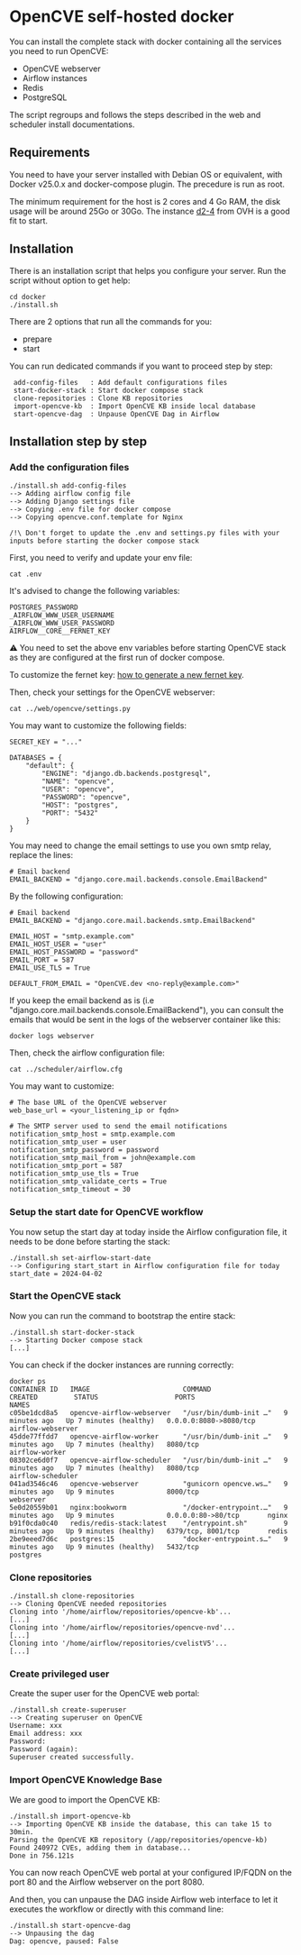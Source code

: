 # OpenCVE self-hosted docker

You can install the complete stack with docker containing all the services you need to run OpenCVE:
- OpenCVE webserver
- Airflow instances
- Redis
- PostgreSQL

The script regroups and follows the steps described in the web and scheduler install documentations.

## Requirements

You need to have your server installed with Debian OS or equivalent, with Docker v25.0.x and docker-compose plugin.
The precedure is run as root.

The minimum requirement for the host is 2 cores and 4 Go RAM, the disk usage will be around 25Go or 30Go. The instance [d2-4](https://www.ovhcloud.com/fr/public-cloud/sandbox/) from OVH is a good fit to start.

## Installation

There is an installation script that helps you configure your server.
Run the script without option to get help:

```
cd docker
./install.sh
```

There are 2 options that run all the commands for you:
- prepare
- start

You can run dedicated commands if you want to proceed step by step:
```
 add-config-files   : Add default configurations files
 start-docker-stack : Start docker compose stack
 clone-repositories : Clone KB repositories
 import-opencve-kb  : Import OpenCVE KB inside local database
 start-opencve-dag  : Unpause OpenCVE Dag in Airflow
```

##  Installation step by step

### Add the configuration files

```
./install.sh add-config-files
--> Adding airflow config file
--> Adding Django settings file
--> Copying .env file for docker compose
--> Copying opencve.conf.template for Nginx

/!\ Don't forget to update the .env and settings.py files with your inputs before starting the docker compose stack
```

First, you need to verify and update your env file:

```
cat .env
```

It's advised to change the following variables:
```
POSTGRES_PASSWORD
_AIRFLOW_WWW_USER_USERNAME
_AIRFLOW_WWW_USER_PASSWORD
AIRFLOW__CORE__FERNET_KEY
```

:warning: You need to set the above env variables before starting OpenCVE  stack as they are configured at the first run of docker compose.

To customize the fernet key: [how to generate a new fernet key](https://airflow.apache.org/docs/apache-airflow/stable/security/secrets/fernet.html#generating-fernet-key).

Then, check your settings for the OpenCVE webserver:

```
cat ../web/opencve/settings.py
```

You may want to customize the following fields:

```
SECRET_KEY = "..."

DATABASES = {
    "default": {
        "ENGINE": "django.db.backends.postgresql",
        "NAME": "opencve",
        "USER": "opencve",
        "PASSWORD": "opencve",
        "HOST": "postgres",
        "PORT": "5432"
    }
}
```

You may need to change the email settings to use you own smtp relay, replace the lines:

```
# Email backend
EMAIL_BACKEND = "django.core.mail.backends.console.EmailBackend"
```

By the following configuration:

```
# Email backend
EMAIL_BACKEND = "django.core.mail.backends.smtp.EmailBackend"

EMAIL_HOST = "smtp.example.com"
EMAIL_HOST_USER = "user"
EMAIL_HOST_PASSWORD = "password"
EMAIL_PORT = 587
EMAIL_USE_TLS = True

DEFAULT_FROM_EMAIL = "OpenCVE.dev <no-reply@example.com>"
```

If you keep the email backend as is (i.e "django.core.mail.backends.console.EmailBackend"), you can consult the emails that would be sent in the logs of the webserver container like this:

```
docker logs webserver
```

Then, check the airflow configuration file:

```
cat ../scheduler/airflow.cfg
```

You may want to customize:

```
# The base URL of the OpenCVE webserver
web_base_url = <your_listening_ip or fqdn>

# The SMTP server used to send the email notifications
notification_smtp_host = smtp.example.com
notification_smtp_user = user
notification_smtp_password = password
notification_smtp_mail_from = john@example.com
notification_smtp_port = 587
notification_smtp_use_tls = True
notification_smtp_validate_certs = True
notification_smtp_timeout = 30
```

### Setup the start date for OpenCVE workflow

You now setup the start day at today inside the Airflow configuration file, it needs to be done before starting the stack:

```
./install.sh set-airflow-start-date
--> Configuring start_start in Airflow configuration file for today
start_date = 2024-04-02
```

### Start the OpenCVE stack

Now you can run the command to bootstrap the entire stack:

```
./install.sh start-docker-stack
--> Starting Docker compose stack
[...]
```

You can check if the docker instances are running correctly:

```
docker ps
CONTAINER ID   IMAGE                       COMMAND                  CREATED         STATUS                   PORTS                    NAMES
c05be1dcd8a5   opencve-airflow-webserver   "/usr/bin/dumb-init …"   9 minutes ago   Up 7 minutes (healthy)   0.0.0.0:8080->8080/tcp   airflow-webserver
45dde77ffdd7   opencve-airflow-worker      "/usr/bin/dumb-init …"   9 minutes ago   Up 7 minutes (healthy)   8080/tcp                 airflow-worker
08302ce6d0f7   opencve-airflow-scheduler   "/usr/bin/dumb-init …"   9 minutes ago   Up 7 minutes (healthy)   8080/tcp                 airflow-scheduler
041ad3546c46   opencve-webserver           "gunicorn opencve.ws…"   9 minutes ago   Up 9 minutes             8000/tcp                 webserver
5e0d20559b01   nginx:bookworm              "/docker-entrypoint.…"   9 minutes ago   Up 9 minutes             0.0.0.0:80->80/tcp       nginx
b91f0cda0c40   redis/redis-stack:latest    "/entrypoint.sh"         9 minutes ago   Up 9 minutes (healthy)   6379/tcp, 8001/tcp       redis
2be9eeed7d6c   postgres:15                 "docker-entrypoint.s…"   9 minutes ago   Up 9 minutes (healthy)   5432/tcp                 postgres
```

### Clone repositories

```
./install.sh clone-repositories
--> Cloning OpenCVE needed repositories
Cloning into '/home/airflow/repositories/opencve-kb'...
[...]
Cloning into '/home/airflow/repositories/opencve-nvd'...
[...]
Cloning into '/home/airflow/repositories/cvelistV5'...
[...]
```

### Create privileged user

Create the super user for the OpenCVE web portal:

```
./install.sh create-superuser
--> Creating superuser on OpenCVE
Username: xxx
Email address: xxx
Password:
Password (again):
Superuser created successfully.
```

### Import OpenCVE Knowledge Base

We are good to import the OpenCVE KB:

```
./install.sh import-opencve-kb
--> Importing OpenCVE KB inside the database, this can take 15 to 30min.
Parsing the OpenCVE KB repository (/app/repositories/opencve-kb)
Found 240972 CVEs, adding them in database...
Done in 756.121s
```

You can now reach OpenCVE web portal at your configured IP/FQDN on the port 80 and the Airflow webserver on the port 8080.

And then, you can unpause the DAG inside Airflow web interface to let it executes the workflow or directly with this command line:

```
./install.sh start-opencve-dag
--> Unpausing the dag
Dag: opencve, paused: False
```

